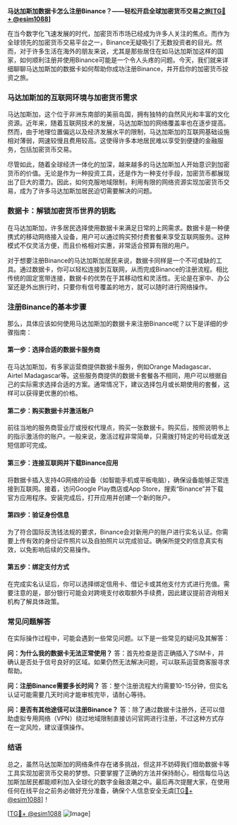 **马达加斯加数据卡怎么注册Binance？——轻松开启全球加密货币交易之旅[[TG💪+ @esim1088](https://t.me/s/esim1088)]**

在当今数字化飞速发展的时代，加密货币市场已经成为许多人关注的焦点。而作为全球领先的加密货币交易平台之一，Binance无疑吸引了无数投资者的目光。然而，对于许多生活在海外的朋友来说，尤其是那些居住在如马达加斯加这样的国家，如何顺利注册并使用Binance可能是一个令人头疼的问题。今天，我们就来详细聊聊马达加斯加的数据卡如何帮助你成功注册Binance，并开启你的加密货币投资之旅。

### 马达加斯加的互联网环境与加密货币需求

马达加斯加，这个位于非洲东南部的美丽岛国，拥有独特的自然风光和丰富的文化资源。近年来，随着互联网技术的发展，马达加斯加的网络覆盖率也在逐步提高。然而，由于地理位置偏远以及经济发展水平的限制，马达加斯加的互联网基础设施相对薄弱，网速较慢且费用较高。这使得许多本地居民难以享受到便捷的金融服务，包括加密货币交易。

尽管如此，随着全球经济一体化的加深，越来越多的马达加斯加人开始意识到加密货币的价值。无论是作为一种投资工具，还是作为一种支付手段，加密货币都展现出了巨大的潜力。因此，如何克服地域限制，利用有限的网络资源实现加密货币交易，成为了许多马达加斯加居民迫切需要解决的问题。

### 数据卡：解锁加密货币世界的钥匙

在马达加斯加，许多居民选择使用数据卡来满足日常的上网需求。数据卡是一种便携式的移动网络接入设备，用户可以通过购买预付费套餐来享受互联网服务。这种模式不仅灵活方便，而且价格相对实惠，非常适合预算有限的用户。

对于想要注册Binance的马达加斯加居民来说，数据卡同样是一个不可或缺的工具。通过数据卡，你可以轻松连接到互联网，从而完成Binance的注册流程。相比传统的固定宽带连接，数据卡的优势在于其移动性和灵活性。无论是在家中、办公室还是外出旅行时，只要你有信号覆盖的地方，就可以随时进行网络操作。

### 注册Binance的基本步骤

那么，具体应该如何使用马达加斯加的数据卡来注册Binance呢？以下是详细的步骤指南：

#### 第一步：选择合适的数据卡服务商

在马达加斯加，有多家运营商提供数据卡服务，例如Orange Madagascar、Airtel Madagascar等。这些服务商提供的数据卡套餐各不相同，用户可以根据自己的实际需求选择合适的方案。通常情况下，建议选择包月或长期使用的套餐，这样可以获得更优惠的价格。

#### 第二步：购买数据卡并激活账户

前往当地的服务商营业厅或授权代理点，购买一张数据卡。购买后，按照说明书上的指示激活你的账户。一般来说，激活过程非常简单，只需拨打特定的号码或发送短信即可完成。

#### 第三步：连接互联网并下载Binance应用

将数据卡插入支持4G网络的设备（如智能手机或平板电脑），确保设备能够正常连接到互联网。接着，访问Google Play商店或App Store，搜索“Binance”并下载官方应用程序。安装完成后，打开应用并创建一个新的账户。

#### 第四步：验证身份信息

为了符合国际反洗钱法规的要求，Binance会对新用户的账户进行实名认证。你需要上传有效的身份证件照片以及自拍照片以完成验证。确保所提交的信息真实有效，以免影响后续的交易操作。

#### 第五步：绑定支付方式

在完成实名认证后，你可以选择绑定信用卡、借记卡或其他支付方式进行充值。需要注意的是，部分银行可能会对跨境支付收取额外手续费，因此建议提前咨询相关机构了解具体政策。

### 常见问题解答

在实际操作过程中，可能会遇到一些常见问题。以下是一些常见的疑问及其解答：

**问：为什么我的数据卡无法正常使用？**
答：首先检查是否正确插入了SIM卡，并确认是否处于信号良好的区域。如果仍然无法解决问题，可以联系运营商客服寻求帮助。

**问：注册Binance需要多长时间？**
答：整个注册流程大约需要10-15分钟，但实名认证可能需要几天时间才能审核完毕，请耐心等待。

**问：是否有其他途径可以注册Binance？**
答：除了通过数据卡注册外，还可以借助虚拟专用网络（VPN）绕过地域限制直接访问官网进行注册，不过这种方式存在一定风险，建议谨慎操作。

### 结语

总之，虽然马达加斯加的网络条件存在诸多挑战，但这并不妨碍我们借助数据卡等工具实现加密货币交易的梦想。只要掌握了正确的方法并保持耐心，相信每位马达加斯加居民都能顺利加入全球化的数字金融浪潮之中。最后再次提醒大家，在使用任何在线平台之前务必做好充分准备，确保个人信息安全无虞[[TG💪+ @esim1088](https://t.me/s/esim1088)]！

[[TG💪+ @esim1088](https://t.me/s/esim1088) ![Image](https://i.postimg.cc/4NQfJmqS/Snipaste-2025-05-13-00-14-12.png)]